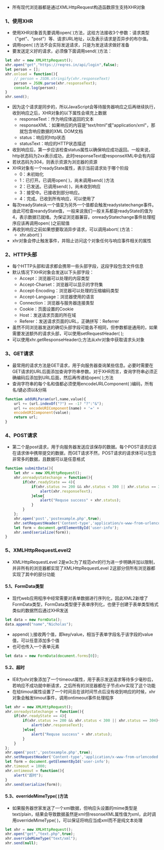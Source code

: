 + 所有现代浏览器都是通过XMLHttpRequest构造函数原生支持XHR对象
### 1、使用XHR
+ 使用XHR对象首先要调用open( )方法，这给方法接收3个参数：请求类型（"get"、"post"）等、请求URL地址，以及表示请求是否异步的布尔值。
+ 调用open( )方法不会实际发送请求，只是为发送请求做好准备
+ 要发送定义好的请求，必须像下面调用send( )方法：
```js
let xhr = new XMLHttpRequest();
xhr.open("get","https://reqres.in/api/login",false);
let person = [];
xhr.onload = function(){
	// person = JSON.stringify(xhr.responseText)
	person = JSON.parse(xhr.responseText);
	console.log(person);
}
xhr.send();
```
+ 因为这个请求是同步的，所以JavaScript会等待服务器响应之后再继续执行，收到响应之后，XHR对象的以下属性会填充上数据
	+ responseText：作为响应体返回的文本
	+ responseXML：如果响应的内容是"text/html"或"application/xml"，那就包含响应数据的XML DOM文档
	+ status：响应的http状态
	+ statusText：响应的HTTP状态描述
+ 收到响应后，第一步应该检查status属性以确保响应成功返回。一般来说，http状态码为2xx表示成功，此时responseText或responseXML中会有内容
+ 若状态码为304，则表示资源为浏览器的资源
+ XHR对象有一个readyState属性，表示当前请求处于哪个阶段
	+ 0：未初始化
	+ 1：已打开。已调用open( )，尚未调用send( )方法
	+ 2：已发送。已调用send( )，尚未收到响应
	+ 3：接受中。已接收到部分响应。
	+ 4：完成。已收到所有响应，可以使用了
+ 每次readyState从一个值变为另外一个值都会触发readystatechange事件。由此可检查reandyState值，一般来说我们一般关系都是readyState的值为4，表示数据已就绪。为保证浏览器兼容，onreadyStatechange事件处理程序应该再调用open( )之前赋值
+ 再收到响应之前如果想要取消异步请求，可以调用abort( )方法：
	+ xhr.abort( )
+ xhr对象会停止触发事件，并阻止访问这个对象任何与响应事件相关的属性
### 2、HTTP头部
+ 每个HTTP头部和请求都会携带一些头部字段，这段字段包含文件信息
+ 默认情况下XHR对象会发送以下头部字段：
	+ Accept：浏览器可以处理的内容类型
	+ Accept-Charset：浏览器可以显示的字符集
	+ Accept-Encoding：浏览器可以处理的压缩编码类型
	+ Accept-Language：浏览器使用的语言
	+ Connection：浏览器与服务器连接类型
	+ Cookie：页面设置的Cookie
	+ Host：发送请求页面的所在域
	+ Referer：发送请求页面的URL，正确拼写：Referrer
+ 虽然不同浏览器发送的确切头部字段可能各不相同，但参数都是通用的，如果需要发送额外的请求头部，可以使用setRequestHeader( );
+ 可以使用xhr.getResponseHeader();方法从xhr对象中获取请求头对象
### 3、GET请求
+ 最常用的请求方法是GET请求，用于向服务器查询某些信息。必要时需要在GET请求的URL后面添加查询字符串参数。对于XHR而言，查询字符串必须正确编码后添加到URL后面，然后再传递给open( );方法
+ 查询字符串的每个名和值都必须使用encodeURLComponent( )编码，所有名/键必须以&分隔
```js
function addURLParam(url,name,value){
	url += (url.indexOf("?") == -1? "?":"&");
	url += encodeURIComponent(name) + '=' + 
	encodeURIComponent(value);
	return url;
}
```
### 4、POST请求
+ 第二个是post请求，用于向服务器发送应该保存的数据。每个POST请求应该在请求体中携带提交的数据，而GET请求不然，POST请求的请求体可以包含非常多的数据，且数据可以是任意格式
```js
function submitData(){
	let xhr = new XMLHttpRequest();
	xhr.onreadystatechange = function(){
		if(xhr.readyState == 4){
			if(xhr.status >= 200 && xhr.status < 300 || xhr.status == 304){
				alert(xhr.responseText);
			}else{
				alert("Requse success" + xhr.status);
			}
		}
	};
	xhr.open('post','postexample.php',true);
	xhr.setRequestHeader('Content-type','application/x-www-from-urlencoded');
	let form = document.getElementById('user-info');
	xhr.send(serialize(form));
}
```
### 5、XMLHttpRequestLevel2
+ XMLHttpRequestLevel 2是w3c为了规范xhr的行为进一步明确并加以限制，并非所有的浏览器都实现了XMLHttpRequestLevel 2这部分但所有浏览器都实现了其中的部分功能
#### 5.1、FormData类型
+ 现代web应用程序中经常需要对表单数据进行序列化，因此XML2新增了FormData类型，FormData类型便于表单序列化，也便于创建于表单类型格式类似的数据然后通过XHR发送
```js
let data = new FormData();
data.append("name","Nicholas");
```
+ append( );接收两个值，即key/value，相当于表单字段名于该字段的value值，可以任意添加多个值
+ 也可也传入一个表单元素
```js
let data = new FormData(document.forms[0]);
```
#### 5.2、超时
+ IE8为xhr对象添加了一个timeout属性，用于表示发送请求等待多少毫秒后，若响应不成功就中断请求，之后所有的浏览器都在子节点xhr实现了这个功能
+ 在给timout属性设置了一个时间且在该时间节点后没有收到响应的时候，xhr对象会触发timout事件，调用ontimeout事件处理程序
```js
let xhr = new XMLHttpRequest();
xhr.onreadystatechange = function(){
	if(xhr.readyState == 4){
		if(xhr.status >= 200 && xhr.status < 300 || xhr.status == 304){
			alert(xhr.responseText);
		}else{
			alert("Requse success" + xhr.status);
		}
	}
};
xhr.open('post','postexample.php',true);
xhr.setRequestHeader('Content-type','application/x-www-from-urlencoded');
let form = document.getElementById('user-info');
xhr.timeout = 1000;
xhr.ontimeout = function(){
	alert("超时");
}
xhr.send(serialize(form));
```
#### 5.3、overrideMimeType( )方法
+ 如果服务器世家发送了一个xml数据，但响应头设置的mime类型是text/plain，结果会导致数据虽然是xml但resonseXML属性值为xml，此时调用overrideMimeType( )，可以保证将响应当成xml而不是纯文本处理
```js
let xhr = new XMLHttpRequest();
xhr.open("get","text.php",true);
xhr.overrideMimeType("text/xml");
xhr.send(null);
```